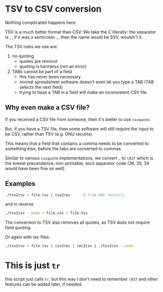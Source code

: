 # TSV to CSV conversion

Nothing complicated happens here.

TSV is a much better format than CSV. We take the _C_ literally: the
separator is `,`, if it was a semicolon `;`, then the name would be SSV, wouldn't it.

The TSV rules we use are:

1. no quoting
    - quotes are removd
    - quoting is harmless (not an error)
2. TABs cannot be part of a field
    - this has never been necessary
    - normal spreadsheet software doesn't even let you type a TAB (TAB selects the next field)
    - trying to have a TAB in a field will make an inconsistent CSV file

## Why even make a CSV file?

If you received a CSV file from someone, then it's better to use `csvquote`.

But, if you have a TSV file, then some software will still require the input to be CSV, rather than TSV (e.g. GNU recutils).

This means that a field that contains a comma needs to be converted to something else, before the tabs are converted to commas.

Similar to various `csvquote` implementations, we convert `,` to
`\037` which is the lowest precendence, non-printable, ascii separator
code (36, 35, 34 would have been fine as well).

## Examples

```sh
./tsv2csv < file.tsv | csv2rec      # from GNU recutils
```

and in reverse

```sh
./tsv2csv --undo < file.csv > file.tsv
```

The conversion to TSV also removes all quotes, as TSV does not require field quoting.

Or again with rec files:

```sh
./tsv2csv < file.tsv | csv2rec | rec2csv | ./tsv2csv --undo
```

# This is just `tr`

this script just calls `tr`, but this way I don't need to remember
`\037` and other features can be added later, if needed.
